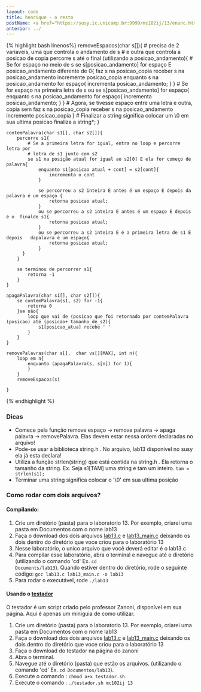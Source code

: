 ```yaml
---
layout: code
title: henrique - o resto
postName: <a href="https://susy.ic.unicamp.br:9999/mc102ij/13/enunc.html">Laboratório 13 - Conjuntos</a>
anterior: ../
---
```


{% highlight bash linenos%}
    removeEspacos(char s[]){
        # precisa de 2 variaveis, uma que controla o andamento de s
        # e outra que controla a posicao de copia
        percorre s até o final (utilizando a posicao_andamento){
            # Se for espaço no meio de s
            se s[posicao_andamento] for espaço E posicao_andamento diferente de 0{
                faz s na posicao_copia receber s na posicao_andamento
                incremente posicao_copia
                enquanto s na posicao_andamento for espaço{
                    incrementa posicao_andamento;
                }
            }
            # Se for espaço na primeira letra de s
            ou se s[posicao_andamento] for espaço{
                enquanto s na posicao_andamento for espaço{
                    incrementa posicao_andamento;
                }
            }
            # Agora, se tivesse espaço entre uma letra e outra, copia sem
            faz s na posicao_copia receber s na posicao_andamento
            incremente posicao_copia
        }
        # Finalizar a string significa colocar um \0 em sua ultima posicao
        finaliza a string*;
    }

    contemPalavra(char s1[], char s2[]){
        percorre s1{
            # Se a primeira letra for igual, entra no loop e percorre letra por
            # letra de s1 junto com s2
            se s1 na posição atual for igual ao s2[0] E ela for começo de palavra{
                enquanto s1[posicao atual + cont] = s2[cont]{
                    incrementa o cont
                }

                se percorreu a s2 inteira E antes é um espaço E depois da palavra é um espaço {
                    retorna posicao atual;
                }
                ou se percorreu a s2 inteira E antes é um espaço E depois é o  finalde s1{
                    retorna posicao atual;
                }
                ou se percorreu a s2 inteira E é a primeira letra de s1 E depois   dapalavra é um espaço{
                    retorna posicao atual;
                }
          }
        }

        se terminou de percorrer s1{
            retorna -1
        }
    }

    apagaPalavra(char s1[], char s2[]){
        se contemPalavra(s1, s2) for -1{
            retorna 0
        }se não{
            loop que vai de (posicao que foi retornado por contemPalavra (posicao) até (posicao+ tamanho_de_s2){
                s1[posicao_atua] recebe ' '
            }
        }
    }

    removePalavras(char s[],  char vs[][MAX], int n){
        loop em n{
            enquanto (apagaPalavra(s, s[n]) for 1){
            }
        }
        removeEspacos(s)

    }

{% endhighlight %}

### Dicas
  - Comece pela função remove espaço -> remove palavra ->  apaga palavra -> removePalavra. Elas devem estar nessa ordem declaradas no arquivo!
  - Pode-se usar a biblioteca string.h . No arquivo, lab13 disponível no susy ela já esta declara!
  - Utiliza a função strlen(string) que está contida na string.h . Ela retorna o tamanho da string. Ex. Seja s1[TAM] uma string e tam um inteiro. `tam = strlen(s1);`
  - Terminar uma string significa colocar o '\0' em sua ultima posição

### Como rodar com dois arquivos?

#### Compilando:
1. Crie um diretório (pasta) para o laboratorio 13. Por exemplo, criarei uma pasta em Documentos com o nome lab13
2. Faça o download dos dois arquivos [lab13.c](https://susy.ic.unicamp.br:9999/mc102ij/13/aux/lab13.c) e [lab13_main.c](https://susy.ic.unicamp.br:9999/mc102ij/13/aux/lab13_main.c) deixando os dois dentro do diretório que voce criou para o laboratório 13
3. Nesse laboratório, o unico arquivo que você deverá editar é o lab13.c
4. Para compilar esse laboratório, abra o terminal e navegue até o diretório (utilizando o comando 'cd' Ex. <code>cd Documents/lab13</code>). Quando estiver dentro do diretório, rode o seguinte código:
<code>gcc lab13.c lab13_main.c -o lab13</code>
5. Para rodar o executável, rode <code>./lab13</code>

#### Usando o [testador](http://www.ic.unicamp.br/~zanoni/mc102/2016-1s/testador/)
O testador é um script criado pelo professor Zanoni, disponível em sua página. Aqui é apenas um miniguia de como utilizar.

 1. Crie um diretório (pasta) para o laboratorio 13. Por exemplo, criarei uma pasta em Documentos com o nome lab13
 2. Faça o download dos dois arquivos [lab13.c](https://susy.ic.unicamp.br:9999/mc102ij/13/aux/lab13.c) e [lab13_main.c](https://susy.ic.unicamp.br:9999/mc102ij/13/aux/lab13_main.c) deixando os dois dentro do diretório que voce criou para o laboratório 13
 3. Faça o download do testador na página do zanoni
 4. Abra o terminal.
 5. Navegue até o diretório (pasta) que estão os arquivos. (utilizando o comando 'cd' Ex. `cd Documentos/lab13`).
 6. Execute o comando : `chmod a+x testador.sh`
 7. Execute o comando : `./testador.sh mc102ij 13`
